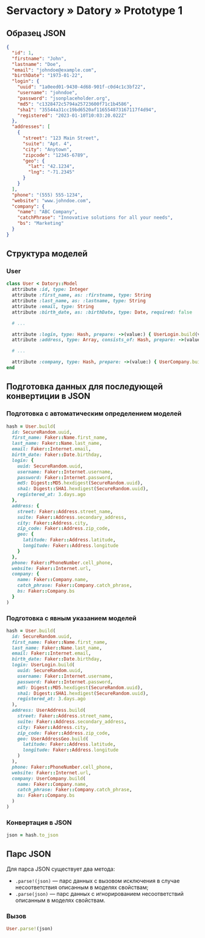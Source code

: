 # Servactory » Datory » Prototype 1

## Образец JSON

```json
{
  "id": 1,
  "firstname": "John",
  "lastname": "Doe",
  "email": "johndoe@example.com",
  "birthDate": "1973-01-22",
  "login": {
    "uuid": "1a0eed01-9430-4d68-901f-c0d4c1c3bf22",
    "username": "johndoe",
    "password": "jsonplaceholder.org",
    "md5": "c1328472c5794a25723600f71c1b4586",
    "sha1": "35544a31cc19bd6520af116554873167117f4d94",
    "registered": "2023-01-10T10:03:20.022Z"
  },
  "addresses": [
    {
      "street": "123 Main Street",
      "suite": "Apt. 4",
      "city": "Anytown",
      "zipcode": "12345-6789",
      "geo": {
        "lat": "42.1234",
        "lng": "-71.2345"
      }
    }
  ],
  "phone": "(555) 555-1234",
  "website": "www.johndoe.com",
  "company": {
    "name": "ABC Company",
    "catchPhrase": "Innovative solutions for all your needs",
    "bs": "Marketing"
  }
}
```

## Структура моделей

### User

```ruby
class User < Datory::Model
  attribute :id, type: Integer
  attribute :first_name, as: :firstname, type: String
  attribute :last_name, as: :lastname, type: String
  attribute :email, type: String
  attribute :birth_date, as: :birthDate, type: Date, required: false

  # ...

  attribute :login, type: Hash, prepare: ->(value:) { UserLogin.build(value) }
  attribute :address, type: Array, consists_of: Hash, prepare: ->(value:) { value.map { |i| UserAddress.build(i) } }

  # ...

  attribute :company, type: Hash, prepare: ->(value:) { UserCompany.build(value) }
end
```

## Подготовка данных для последующей конвертиции в JSON

### Подготовка с автоматическим определением моделей

```ruby
hash = User.build(
  id: SecureRandom.uuid,
  first_name: Faker::Name.first_name,
  last_name: Faker::Name.last_name,
  email: Faker::Internet.email,
  birth_date: Faker::Date.birthday,
  login: {
    uuid: SecureRandom.uuid,
    username: Faker::Internet.username,
    password: Faker::Internet.password,
    md5: Digest::MD5.hexdigest(SecureRandom.uuid),
    sha1: Digest::SHA1.hexdigest(SecureRandom.uuid),
    registered_at: 3.days.ago
  },
  address: {
    street: Faker::Address.street_name,
    suite: Faker::Address.secondary_address,
    city: Faker::Address.city,
    zip_code: Faker::Address.zip_code,
    geo: {
      latitude: Faker::Address.latitude,
      longitude: Faker::Address.longitude
    }
  },
  phone: Faker::PhoneNumber.cell_phone,
  website: Faker::Internet.url,
  company: {
    name: Faker::Company.name,
    catch_phrase: Faker::Company.catch_phrase,
    bs: Faker::Company.bs
  }
)
```

### Подготовка с явным указанием моделей

```ruby
hash = User.build(
  id: SecureRandom.uuid,
  first_name: Faker::Name.first_name,
  last_name: Faker::Name.last_name,
  email: Faker::Internet.email,
  birth_date: Faker::Date.birthday,
  login: UserLogin.build(
    uuid: SecureRandom.uuid,
    username: Faker::Internet.username,
    password: Faker::Internet.password,
    md5: Digest::MD5.hexdigest(SecureRandom.uuid),
    sha1: Digest::SHA1.hexdigest(SecureRandom.uuid),
    registered_at: 3.days.ago
  ),
  address: UserAddress.build(
    street: Faker::Address.street_name,
    suite: Faker::Address.secondary_address,
    city: Faker::Address.city,
    zip_code: Faker::Address.zip_code,
    geo: UserAddressGeo.build(
      latitude: Faker::Address.latitude,
      longitude: Faker::Address.longitude
    )
  ),
  phone: Faker::PhoneNumber.cell_phone,
  website: Faker::Internet.url,
  company: UserCompany.build(
    name: Faker::Company.name,
    catch_phrase: Faker::Company.catch_phrase,
    bs: Faker::Company.bs
  )
)
```

### Конвертация в JSON

```ruby
json = hash.to_json
```

## Парс JSON

Для парса JSON существует два метода:

- `.parse!(json)` — парс данных с вызовом исключения в случае несоответствия описанным в моделях свойствам;
- `.parse(json)` — парс данных с игнорированием несоответствий описанным в моделях свойствам.

### Вызов

```ruby
User.parse!(json)
```
